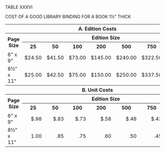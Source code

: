 TABLE XXXVI 

COST OF A GOOD LIBRARY BINDING FOR A BOOK 1½" THICK 

<table>
  <thead>
<tr>
<th colspan=8>A. Edition Costs</th>
</tr>
</thead>
<tbody>
    <tr>
<th rowspan=2>Page Size</th>
<th colspan=7>Edition Size</th>
</tr>
<tr>
<th>25</th>
<th>50</th>
<th>100</th>
<th>200</th>
<th>500</th>
<th>750</th>
<th>1000</th>
</tr>
<tr>
<td>6" x 9"</td>
<td style="text-align: right">$24.50</td>
<td style="text-align: right">$41.50</td>
<td style="text-align: right">$73.00</td>
<td style="text-align: right">$145.00</td>
<td style="text-align: right">$240.00</td>
<td style="text-align: right">$322.50</td>
<td style="text-align: right">$380.00</td>
</tr>
<tr>
<td>8½" x 11"</td>
<td style="text-align: right">$25.00</td>
<td style="text-align: right">$42.50</td>
<td style="text-align: right">$75.00</td>
<td style="text-align: right">$150.00</td>
<td style="text-align: right">$250.00</td>
<td style="text-align: right">$337.50</td>
<td style="text-align: right">$400.00</td>
</tr>
<tr>
<th colspan=8>B. Unit Costs</th>
</tr>
    <tr>
<th rowspan=2>Page Size</th>
<th colspan=7>Edition Size</th>
</tr>
<tr>
<th>25</th>
<th>50</th>
<th>100</th>
<th>200</th>
<th>500</th>
<th>750</th>
<th>1000</th>
</tr>
<tr>
<td>6" x 9"</td>
<td style="text-align: right">$.98</td>
<td style="text-align: right">$.83</td>
<td style="text-align: right">$.73</td>
<td style="text-align: right">$.58</td>
<td style="text-align: right">$.48</td>
<td style="text-align: right">$.43</td>
<td style="text-align: right">$.38</td>
</tr>
<tr>
<td>8½" x 11"</td>
<td style="text-align: right">1.00</td>
<td style="text-align: right">.85</td>
<td style="text-align: right">.75</td>
<td style="text-align: right">.60</td>
<td style="text-align: right">.50</td>
<td style="text-align: right">.45</td>
<td style="text-align: right">.40</td>
</tr>
</tbody>
</table>
